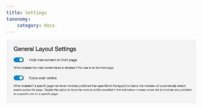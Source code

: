 ```yaml
---
title: Settings
taxonomy:
    category: docs
---
```



![General Layout](/images/documentation/layout/general-layout.jpg)
  